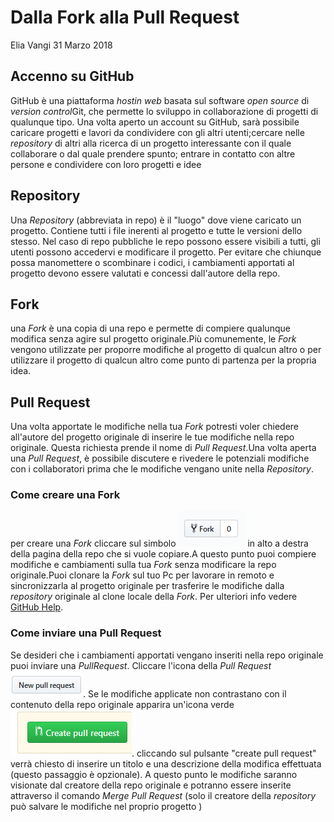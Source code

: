 Dalla Fork alla Pull Request
================
Elia Vangi
31 Marzo 2018

Accenno su GitHub
-----------------

GitHub è una piattaforma *hostin web* basata sul software *open source* di *version control*Git, che permette lo sviluppo in collaborazione di progetti di qualunque tipo. Una volta aperto un account su GitHub, sarà possibile caricare progetti e lavori da condividere con gli altri utenti;cercare nelle *repository* di altri alla ricerca di un progetto interessante con il quale collaborare o dal quale prendere spunto; entrare in contatto con altre persone e condividere con loro progetti e idee

Repository
----------

Una *Repository* (abbreviata in repo) è il "luogo" dove viene caricato un progetto. Contiene tutti i file inerenti al progetto e tutte le versioni dello stesso. Nel caso di repo pubbliche le repo possono essere visibili a tutti, gli utenti possono accedervi e modificare il progetto. Per evitare che chiunque possa manomettere o scombinare i codici, i cambiamenti apportati al progetto devono essere valutati e concessi dall'autore della repo.

Fork
----

una *Fork* è una copia di una repo e permette di compiere qualunque modifica senza agire sul progetto originale.Più comunemente, le *Fork* vengono utilizzate per proporre modifiche al progetto di qualcun altro o per utilizzare il progetto di qualcun altro come punto di partenza per la propria idea.

Pull Request
------------

Una volta apportate le modifiche nella tua *Fork* potresti voler chiedere all'autore del progetto originale di inserire le tue modifiche nella repo originale. Questa richiesta prende il nome di *Pull Request*.Una volta aperta una *Pull Request*, è possibile discutere e rivedere le potenziali modifiche con i collaboratori prima che le modifiche vengano unite nella *Repository*.

### Come creare una Fork

per creare una *Fork* cliccare sul simbolo ![Fork](fork.PNG) in alto a destra della pagina della repo che si vuole copiare.A questo punto puoi compiere modifiche e cambiamenti sulla tua *Fork* senza modificare la repo originale.Puoi clonare la *Fork* sul tuo Pc per lavorare in remoto e sincronizzarla al progetto originale per trasferire le modifiche dalla *repository* originale al clone locale della *Fork*. Per ulteriori info vedere [GitHub Help](https://help.github.com/articles/fork-a-repo/).

### Come inviare una Pull Request

Se desideri che i cambiamenti apportati vengano inseriti nella repo originale puoi inviare una *PullRequest*. Cliccare l'icona della *Pull Request* ![Pull Request](new%20pull%20request.PNG). Se le modifiche applicate non contrastano con il contenuto della repo originale apparira un'icona verde ![immagine](create%20pull%20request.PNG). cliccando sul pulsante "create pull request" verrà chiesto di inserire un titolo e una descrizione della modifica effettuata (questo passaggio è opzionale). A questo punto le modifiche saranno visionate dal creatore della repo originale e potranno essere inserite attraverso il comando *Merge Pull Request* (solo il creatore della *repository* può salvare le modifiche nel proprio progetto )
